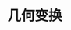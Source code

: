 # 几何变换

<Geometric :optType="OptTypes.TRANSLATION" />
<script setup>
    import Geometric from '../components/demo/Geometric.vue'
    import {OptTypes} from '../components/types.ts'
</script>
